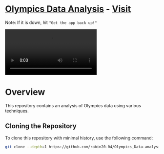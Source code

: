 # [Olympics Data Analysis](https://olympicsdata-analysisweb-app-c6gn3w8qdajvuzwjteng7x.streamlit.app/) - [Visit](https://olympicsdata-analysisweb-app-c6gn3w8qdajvuzwjteng7x.streamlit.app/) 
  Note: If it is down, hit `"Get the app back up!"`

<video controls src="others/video/olympics_data_analysis_video.mp4" title="Title"></video>


# Overview
This repository contains an analysis of Olympics data using various techniques.

## Cloning the Repository

To clone this repository with minimal history, use the following command:

```bash
git clone --depth=1 https://github.com/rabin20-04/Olympics_Data-analysis_Web-App.git
